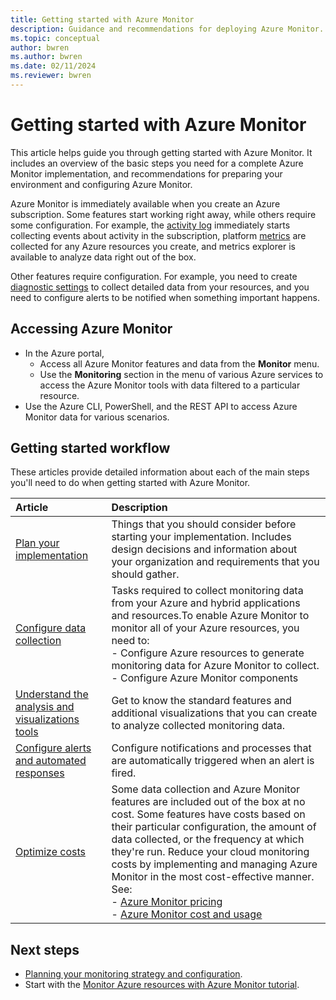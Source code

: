 ```yaml
---
title: Getting started with Azure Monitor
description: Guidance and recommendations for deploying Azure Monitor.
ms.topic: conceptual
author: bwren
ms.author: bwren
ms.date: 02/11/2024
ms.reviewer: bwren
---
```


# Getting started with Azure Monitor

This article helps guide you through getting started with Azure Monitor. It includes an overview of the basic steps you need for a complete Azure Monitor implementation, and recommendations for preparing your environment and configuring Azure Monitor. 

Azure Monitor is immediately available when you create an Azure subscription. Some features start working right away, while others require some configuration. For example, the [activity log](./essentials/platform-logs-overview.md) immediately starts collecting events about activity in the subscription, platform [metrics](essentials/data-platform-metrics.md) are collected for any Azure resources you create, and metrics explorer is available to analyze data right out of the box.

Other features require configuration. For example, you need to create [diagnostic settings](essentials/diagnostic-settings.md) to collect detailed data from your resources, and you need to configure alerts to be notified when something important happens.

## Accessing Azure Monitor

- In the Azure portal, 
    - Access all Azure Monitor features and data from the **Monitor** menu.
    - Use the  **Monitoring** section in the menu of various Azure services to access the Azure Monitor tools with data filtered to a particular resource.
- Use the Azure CLI, PowerShell, and the REST API to access Azure Monitor data for various scenarios.

## Getting started workflow
These articles provide detailed information about each of the main steps you'll need to do when getting started with Azure Monitor.

| Article | Description |
|:---|:---|
| [Plan your implementation](best-practices-plan.md)|Things that you should consider before starting your implementation. Includes design decisions and information about your organization and requirements that you should gather.|
| [Configure data collection](best-practices-data-collection.md)|Tasks required to collect monitoring data from your Azure and hybrid applications and resources.To enable Azure Monitor to monitor all of your Azure resources, you need to:</br> - Configure Azure resources to generate monitoring data for Azure Monitor to collect.</br> - Configure Azure Monitor components |
| [Understand the analysis and visualizations tools](best-practices-analysis.md)|Get to know the standard features and additional visualizations that you can create to analyze collected monitoring data. |
| [Configure alerts and automated responses](best-practices-alerts.md) |Configure notifications and processes that are automatically triggered when an alert is fired. |
| [Optimize costs](best-practices-cost.md) |Some data collection and Azure Monitor features are included out of the box at no cost. Some features have costs based on their particular configuration, the amount of data collected, or the frequency at which they're run. Reduce your cloud monitoring costs by implementing and managing Azure Monitor in the most cost-effective manner. See:</br>- [Azure Monitor pricing](https://azure.microsoft.com/pricing/details/monitor/)</br> - [Azure Monitor cost and usage](cost-usage.md)|


## Next steps

- [Planning your monitoring strategy and configuration](best-practices-plan.md).
- Start with the [Monitor Azure resources with Azure Monitor tutorial](essentials/monitor-azure-resource.md).
